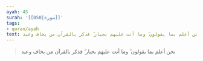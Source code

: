 ```yaml
---
ayah: 45
surah: '[[050|سورة]]'
tags:
- quran/ayah
text: نحن أعلم بما يقولون ۖ وما أنت عليهم بجبار ۖ فذكر بالقرآن من يخاف وعيد
---
```

> نحن أعلم بما يقولون ۖ وما أنت عليهم بجبار ۖ فذكر بالقرآن من يخاف وعيد
